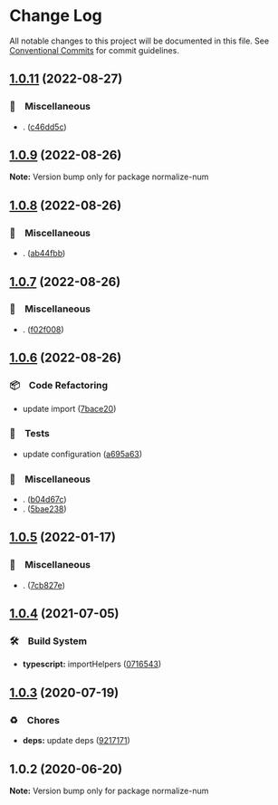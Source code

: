 # Change Log

All notable changes to this project will be documented in this file.
See [Conventional Commits](https://conventionalcommits.org) for commit guidelines.

## [1.0.11](https://github.com/bluelovers/ws-string/compare/normalize-num@1.0.9...normalize-num@1.0.11) (2022-08-27)



### 🔖　Miscellaneous

* . ([c46dd5c](https://github.com/bluelovers/ws-string/commit/c46dd5c282d6b6297c374f5e6983bc05a2a3914b))



## [1.0.9](https://github.com/bluelovers/ws-string/compare/normalize-num@1.0.8...normalize-num@1.0.9) (2022-08-26)

**Note:** Version bump only for package normalize-num





## [1.0.8](https://github.com/bluelovers/ws-string/compare/normalize-num@1.0.7...normalize-num@1.0.8) (2022-08-26)



### 🔖　Miscellaneous

* . ([ab44fbb](https://github.com/bluelovers/ws-string/commit/ab44fbb3afc8931caea68a1528c74a4e873b0731))



## [1.0.7](https://github.com/bluelovers/ws-string/compare/normalize-num@1.0.6...normalize-num@1.0.7) (2022-08-26)



### 🔖　Miscellaneous

* . ([f02f008](https://github.com/bluelovers/ws-string/commit/f02f0084480b8c21f85f55f1c0d5f0e0e86306dc))



## [1.0.6](https://github.com/bluelovers/ws-string/compare/normalize-num@1.0.5...normalize-num@1.0.6) (2022-08-26)



### 📦　Code Refactoring

* update import ([7bace20](https://github.com/bluelovers/ws-string/commit/7bace20f1efebf35b133e58e6dd107bb2ceeb562))


### 🚨　Tests

* update configuration ([a695a63](https://github.com/bluelovers/ws-string/commit/a695a63cafc1a89b5f86cdbeb4cf1295933c9039))


### 🔖　Miscellaneous

* . ([b04d67c](https://github.com/bluelovers/ws-string/commit/b04d67c8ca4b321cf88b01d82beb645f43a052e1))
* . ([5bae238](https://github.com/bluelovers/ws-string/commit/5bae23820b5f8032d9715292c485ed3272909c36))



## [1.0.5](https://github.com/bluelovers/ws-string/compare/normalize-num@1.0.4...normalize-num@1.0.5) (2022-01-17)


### 🔖　Miscellaneous

* . ([7cb827e](https://github.com/bluelovers/ws-string/commit/7cb827e5dc146474f8385ba919eefb48824c1dc2))





## [1.0.4](https://github.com/bluelovers/ws-string/compare/normalize-num@1.0.3...normalize-num@1.0.4) (2021-07-05)


### 🛠　Build System

* **typescript:** importHelpers ([0716543](https://github.com/bluelovers/ws-string/commit/07165434bf3e251a31c4d27966ea53136e5bc2e0))





## [1.0.3](https://github.com/bluelovers/ws-string/compare/normalize-num@1.0.2...normalize-num@1.0.3) (2020-07-19)


### ♻️　Chores

* **deps:** update deps ([9217171](https://github.com/bluelovers/ws-string/commit/92171710ad05549c9fef9fc875b3b587d87afdb1))





## 1.0.2 (2020-06-20)

**Note:** Version bump only for package normalize-num
